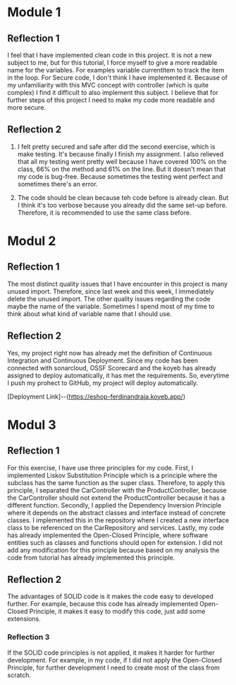 <h1> Module 1</h1>

<h2> Reflection 1 </h2>
I feel that I have implemented clean code in this project. It is not a new subject to me, but for this tutorial, I force myself to give a more readable name for the variables. For examples variable currentItem to track the item in the loop. 
For Secure code, I don't think I have implemented it. Because of my unfamiliarity with this MVC concept with controller (which is quite complex) I find it difficult to also implement this subject.
I believe that for further steps of this project I need to make my code more readable and more secure.

<h2> Reflection 2 </h2>

1. I felt pretty secured and safe after did the second exercise, which is make testing. It's because finally I finish
my assignment. I also relieved that all my testing went pretty well because I have covered 100% on the class, 66% on the method
and 61% on the line. But it doesn't mean that my code is bug-free. Because sometimes the testing went perfect and sometimes
there's an error.

2. The code should be clean because teh code before is already clean. But I think it's too verbose because
   you already did the same set-up before. Therefore, it is recommended to use the same class before.

<h1>Modul 2</h1>
<h2> Reflection 1 </h2>
The most distinct quality issues that I have encounter in this project is many unused import. Therefore, since last week and this week, I immediately delete the unused import.
The other quality issues regarding the code maybe the name of the variable. Sometimes I spend most of my time to think about what kind of variable name that I should use.

<h2> Reflection 2 </h2>
Yes, my project right now has already met the definition of Continuous Integration and Continuous Deployment. Since my code has been connected with sonarcloud, OSSF Scorecard and the koyeb has already assigned to deploy automatically, it has met the requirements. So, everytime I push my prohect to GitHub, my project will deploy automatically.



[Deployment Link]--(https://eshop-ferdinandraja.koyeb.app/)

<h1>Modul 3</h1>
<h2> Reflection 1 </h2>
For this exercise, I have use three principles for my code. First, I implemented Liskov Substitution Principle which is a principle where the subclass has the same function as the super class. Therefore, to apply this principle, I separated the CarController with the ProductController, because the CarController should not extend the ProductController because it has a different function.
Secondly, I applied the Dependency Inversion Principle where it depends on the abstract classes and interface instead of concrete classes. I implemented this in the repository where I created a new interface class to be referenced on the CarRepository and services.
Lastly, my code has already implemented the Open-Closed Principle, where software entities such as classes and functions should open for extension. I did not add any modification for this principle because based on my analysis the code from tutorial has already implemented this principle.

<h2> Reflection 2 </h2>
The advantages of SOLID code is it makes the code easy to developed further. For example, because this code has already implemented Open-Closed Principle, it makes it easy to modify this code, just add some extensions.

<h3> Reflection 3</h3>
If the SOLID code principles is not applied, it makes it harder for further development. For example, in my code, if I did not apply the Open-Closed Principle, for further development I need to create most of the class from scratch.